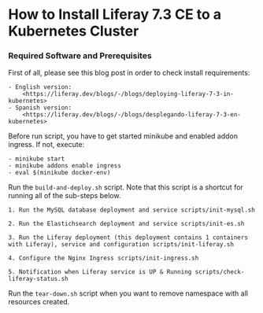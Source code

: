 # How to Install Liferay 7.3 CE to a Kubernetes Cluster

### Required Software and Prerequisites

First of all, please see this blog post in order to check install requirements:

    - English version:
        <https://liferay.dev/blogs/-/blogs/deploying-liferay-7-3-in-kubernetes>
    - Spanish version:
        <https://liferay.dev/blogs/-/blogs/desplegando-liferay-7-3-en-kubernetes>

Before run script, you have to get started minikube and enabled addon ingress. If not, execute:

    - minikube start
    - minikube addons enable ingress
    - eval $(minikube docker-env)
 
Run the `build-and-deploy.sh` script. Note that this script is a shortcut for running all of the sub-steps below.

    1. Run the MySQL database deployment and service scripts/init-mysql.sh
    
    2. Run the Elastichsearch deployment and service scripts/init-es.sh
    
    3. Run the Liferay deployment (this deployment contains 1 containers with Liferay), service and configuration scripts/init-liferay.sh
    
    4. Configure the Nginx Ingress scripts/init-ingress.sh
    
    5. Notification when Liferay service is UP & Running scripts/check-liferay-status.sh
    
Run the `tear-down.sh` script when you want to remove namespace with all resources created.

 


